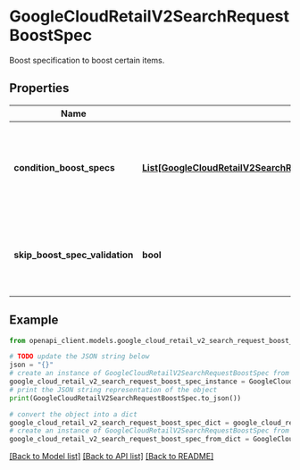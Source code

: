 # GoogleCloudRetailV2SearchRequestBoostSpec

Boost specification to boost certain items.

## Properties

Name | Type | Description | Notes
------------ | ------------- | ------------- | -------------
**condition_boost_specs** | [**List[GoogleCloudRetailV2SearchRequestBoostSpecConditionBoostSpec]**](GoogleCloudRetailV2SearchRequestBoostSpecConditionBoostSpec.md) | Condition boost specifications. If a product matches multiple conditions in the specifictions, boost scores from these specifications are all applied and combined in a non-linear way. Maximum number of specifications is 20. | [optional] 
**skip_boost_spec_validation** | **bool** | Whether to skip boostspec validation. If this field is set to true, invalid BoostSpec.condition_boost_specs will be ignored and valid BoostSpec.condition_boost_specs will still be applied. | [optional] 

## Example

```python
from openapi_client.models.google_cloud_retail_v2_search_request_boost_spec import GoogleCloudRetailV2SearchRequestBoostSpec

# TODO update the JSON string below
json = "{}"
# create an instance of GoogleCloudRetailV2SearchRequestBoostSpec from a JSON string
google_cloud_retail_v2_search_request_boost_spec_instance = GoogleCloudRetailV2SearchRequestBoostSpec.from_json(json)
# print the JSON string representation of the object
print(GoogleCloudRetailV2SearchRequestBoostSpec.to_json())

# convert the object into a dict
google_cloud_retail_v2_search_request_boost_spec_dict = google_cloud_retail_v2_search_request_boost_spec_instance.to_dict()
# create an instance of GoogleCloudRetailV2SearchRequestBoostSpec from a dict
google_cloud_retail_v2_search_request_boost_spec_from_dict = GoogleCloudRetailV2SearchRequestBoostSpec.from_dict(google_cloud_retail_v2_search_request_boost_spec_dict)
```
[[Back to Model list]](../README.md#documentation-for-models) [[Back to API list]](../README.md#documentation-for-api-endpoints) [[Back to README]](../README.md)


